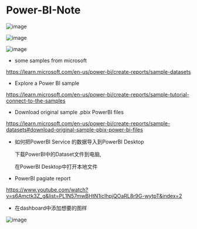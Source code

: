 # Power-BI-Note

![image](https://user-images.githubusercontent.com/117897416/233635565-7a94f609-d171-472f-960b-61d96e41a7a3.png)

![image](https://user-images.githubusercontent.com/117897416/233639038-ac00d0b2-fcb2-4d95-ab21-a37ecb24a5b4.png)

![image](https://user-images.githubusercontent.com/117897416/233639290-26b48583-bdc8-4af9-8693-7331163dbda0.png)

- some samples from microsoft

https://learn.microsoft.com/en-us/power-bi/create-reports/sample-datasets

- Explore a Power BI sample

https://learn.microsoft.com/en-us/power-bi/create-reports/sample-tutorial-connect-to-the-samples

- Download original sample .pbix PowerBI files

https://learn.microsoft.com/en-us/power-bi/create-reports/sample-datasets#download-original-sample-pbix-power-bi-files

- 如何把PowerBI Service 的数据导入到PowerBI Desktop 

   下载PowerBI中的Dataset文件到电脑, 
   
   在PowerBI Desktop中打开本地文件
   
- PowerBI pagiate report

https://www.youtube.com/watch?v=s6Amctk3Z_g&list=PL1N57mwBHtN1icIhpjQOaRL8r9G-wytpT&index=2

- 在dashboard中添加想要的图样

![image](https://user-images.githubusercontent.com/117897416/233667367-d0f0a1e7-cdc9-4839-95ff-269dd3665e97.png)
